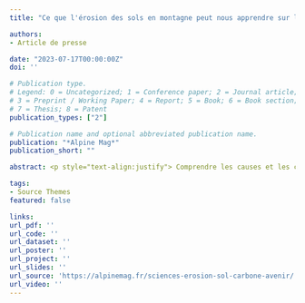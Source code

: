 ```yaml
---
title: "Ce que l'érosion des sols en montagne peut nous apprendre sur le climat"

authors:
- Article de presse

date: "2023-07-17T00:00:00Z"
doi: ''

# Publication type.
# Legend: 0 = Uncategorized; 1 = Conference paper; 2 = Journal article;
# 3 = Preprint / Working Paper; 4 = Report; 5 = Book; 6 = Book section;
# 7 = Thesis; 8 = Patent
publication_types: ["2"]

# Publication name and optional abbreviated publication name.
publication: "*Alpine Mag*"
publication_short: ""

abstract: <p style="text-align:justify"> Comprendre les causes et les conséquences de l’érosion des sols en montagne permet de mieux appréhender l’avenir. Entre crises érosives, déforestation en grande pompe et impact de l’agriculture, le doctorant en modélisation environnementale Théo Mazure nous en dit davantage sur de tels événements naturels ou anthropiques. <p>

tags:
- Source Themes
featured: false

links:
url_pdf: ''
url_code: ''
url_dataset: ''
url_poster: ''
url_project: ''
url_slides: ''
url_source: 'https://alpinemag.fr/sciences-erosion-sol-carbone-avenir/'
url_video: ''
---
```

